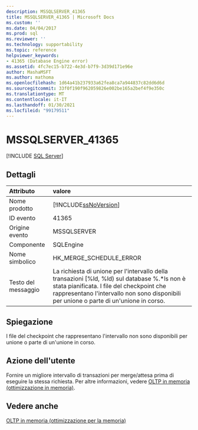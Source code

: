 ```yaml
---
description: MSSQLSERVER_41365
title: MSSQLSERVER_41365 | Microsoft Docs
ms.custom: ''
ms.date: 04/04/2017
ms.prod: sql
ms.reviewer: ''
ms.technology: supportability
ms.topic: reference
helpviewer_keywords:
- 41365 (Database Engine error)
ms.assetid: 4fc7ec15-b722-4e3d-b7f9-3d39d171e96e
author: MashaMSFT
ms.author: mathoma
ms.openlocfilehash: 1d64a41b237933a62fea8ca7a944837c82dd6d6d
ms.sourcegitcommit: 33f0f190f962059826e002be165a2bef4f9e350c
ms.translationtype: MT
ms.contentlocale: it-IT
ms.lasthandoff: 01/30/2021
ms.locfileid: "99179511"
---
```

# <a name="mssqlserver_41365"></a>MSSQLSERVER_41365
 [!INCLUDE [SQL Server](../../includes/applies-to-version/sqlserver.md)]
  
## <a name="details"></a>Dettagli  
  
| Attributo | valore |  
| :-------- | :---- |  
|Nome prodotto|[!INCLUDE[ssNoVersion](../../includes/ssnoversion-md.md)]|  
|ID evento|41365|  
|Origine evento|MSSQLSERVER|  
|Componente|SQLEngine|  
|Nome simbolico|HK_MERGE_SCHEDULE_ERROR|  
|Testo del messaggio|La richiesta di unione per l'intervallo della transazioni [%ld, %ld) sul database %.*ls non è stata pianificata. I file del checkpoint che rappresentano l'intervallo non sono disponibili per unione o parte di un'unione in corso.|  
  
## <a name="explanation"></a>Spiegazione  
I file del checkpoint che rappresentano l'intervallo non sono disponibili per unione o parte di un'unione in corso.  
  
## <a name="user-action"></a>Azione dell'utente  
Fornire un migliore intervallo di transazioni per merge/attesa prima di eseguire la stessa richiesta. Per altre informazioni, vedere [OLTP in memoria &#40;ottimizzazione in memoria&#41;](~/relational-databases/in-memory-oltp/in-memory-oltp-in-memory-optimization.md).  
  
## <a name="see-also"></a>Vedere anche  
[OLTP in memoria &#40;ottimizzazione per la memoria&#41;](~/relational-databases/in-memory-oltp/in-memory-oltp-in-memory-optimization.md)  
  
